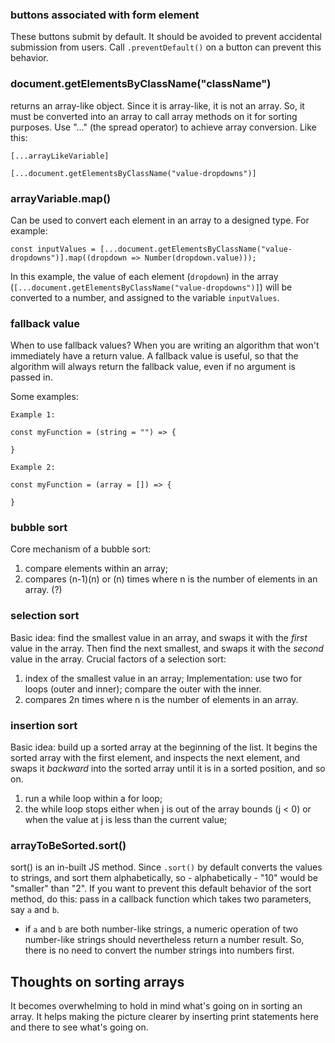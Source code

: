 ### buttons associated with form element
These buttons submit by default. It should be avoided to prevent accidental submission from users. Call `.preventDefault()` on a button can prevent this behavior.

### document.getElementsByClassName("className")
returns an array-like object. Since it is array-like, it is not an array. So, it must be converted into an array to call array methods on it for sorting purposes. Use "..." (the spread operator) to achieve array conversion. Like this:
```
[...arrayLikeVariable]
```
```
[...document.getElementsByClassName("value-dropdowns")]
```
### arrayVariable.map()
Can be used to convert each element in an array to a designed type. For example:
```
const inputValues = [...document.getElementsByClassName("value-dropdowns")].map((dropdown => Number(dropdown.value)));
```
In this example, the value of each element (`dropdown`) in the array (`[...document.getElementsByClassName("value-dropdowns")]`) will be converted to a number, and assigned to the variable `inputValues`.

### fallback value 

When to use fallback values? 
When you are writing an algorithm that won't immediately have a return value. 
A fallback value is useful, so that the algorithm will always return the fallback value, even if no argument is passed in.

Some examples: 
```
Example 1: 

const myFunction = (string = "") => {

}

Example 2: 

const myFunction = (array = []) => {

}

```

### bubble sort
Core mechanism of a bubble sort: 
1. compare elements within an array; 
2. compares (n-1)(n) or (n) times where n is the number of elements in an array. (?)

### selection sort
Basic idea: find the smallest value in an array, and swaps it with the *first* value in the array. Then find the next smallest, and swaps it with the *second* value in the array. 
Crucial factors of a selection sort:
1. index of the smallest value in an array; 
Implementation: use two for loops (outer and inner); compare the outer with the inner.
2. compares 2n times where n is the number of elements in an array. 

### insertion sort 
Basic idea: build up a sorted array at the beginning of the list. It begins the sorted array with the first element, and inspects the next element, and swaps it *backward* into the sorted array until it is in a sorted position, and so on.
1. run a while loop within a for loop;
2. the while loop stops either when j is out of the array bounds (j < 0) or when the value at j is less than the current value;

### arrayToBeSorted.sort()
sort() is an in-built JS method. 
Since `.sort()` by default converts the values to strings, and sort them alphabetically, so - alphabetically - "10" would be "smaller" than "2". If you want to prevent this default behavior of the sort method, do this: 
pass in a callback function which takes two parameters, say `a` and `b`. 
- if `a` and `b` are both number-like strings, a numeric operation of two number-like strings should nevertheless return a number result. So, there is no need to convert the number strings into numbers first.

## Thoughts on sorting arrays
It becomes overwhelming to hold in mind what's going on in sorting an array. It helps making the picture clearer by inserting print statements here and there to see what's going on. 